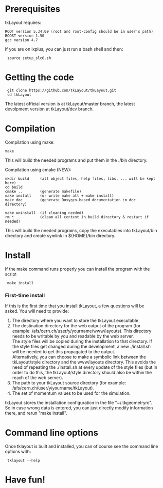 # Prerequisites

tkLayout requires:

    ROOT version 5.34.09 (root and root-config should be in user's path)
    BOOST version 1.50
    gcc version 4.7

If you are on lxplus, you can just run a bash shell and then:

     source setup_slc6.sh
     
     
# Getting the code

     git clone https://github.com/tkLayout/tkLayout.git
     cd tkLayout

The latest official version is at tkLayout/master branch, the latest devolpment version at tkLayout/dev branch.

# Compilation

Compilation using make:

    make

This will build the needed programs and put them in the ./bin directory.

Compilation using cmake (NEW):

    mkdir build     (all object files, help files, libs, ... will be kept here)
    cd build
    cmake ..        (generate makefile)
    make install    (or write make all + make install)
    make doc        (generate Doxygen-based documentation in doc directory)

    make uninstall  (if cleaning needed)
    rm *            (clean all content in build directory & restart if needed)

This will build the needed programs, copy the executables into tkLayout/bin directory and create symlink in ${HOME}/bin directory.


# Install
  If the make command runs properly you can install the program with the script

     make install

### First-time install
If this is the first time that you install tkLayout, a few questions will be asked. You will need to provide:

1. The directory where you want to store the tkLayout executable.
2. The destination directory for the web output of the program (for example: /afs/cern.ch/user/y/yourname/www/layouts). This directory needs to be writable by you and readable by the web server.    
  The style files will be copied during the installation to that directory. If the style files get changed during the development, a new ./install.sh will be needed to get this propagated to the output.   
  Alternatively, you can choose to make a symbolic link between the tkLayout/style directory and
  the www/layouts directory. This avoids the need of repeating the ./install.sh at every update of the style files
  (but in order to do this, the tkLayout/style directory should also be within the reach of the web server).
3. The path to your tkLayout source directory (for example: /afs/cern.ch/user/y/yourname/tkLayout).
4. The set of momentum values to be used for the simulation.

tkLayout stores the installation configuration in the file "~/.tkgeometryrc". 
So in case wrong data is entered, you can just directly modify information there, and rerun "make install".


# Command line options

Once tklayout is built and installed, you can of course see the command line options with:

     tklayout --help


# Have fun!
